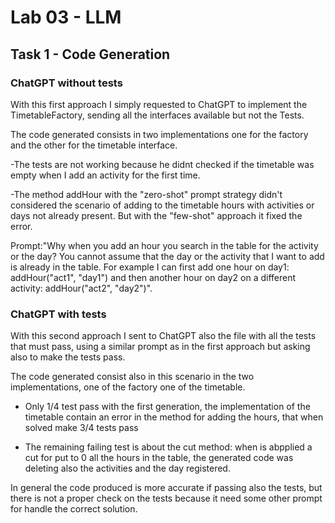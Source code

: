 # Lab 03 - LLM

## Task 1 - Code Generation

### ChatGPT without tests

With this first approach I simply requested to ChatGPT to implement the TimetableFactory, sending all the interfaces available but not the Tests.

The code generated consists in two implementations one for the factory and the other for the timetable interface.

-The tests are not working because he didnt checked if the timetable was empty when I add an activity for the first time.

-The method addHour with the "zero-shot" prompt strategy didn't considered the scenario of adding to the timetable hours with activities or days not already present. But with the "few-shot" approach it fixed the error. 

Prompt:"Why when you add an hour you search in the table for the activity or the day? You cannot assume that the day or the activity that I want to add is already in the table. For example I can first add one hour on day1: addHour("act1", "day1") and then another hour on day2 on a different activity: addHour("act2", "day2")".


### ChatGPT with tests

With this second approach I sent to ChatGPT also the file with all the tests that must pass, using a similar prompt as in the first approach but asking also to make the tests pass.

The code generated consist also in this scenario in the two implementations, one of the factory one of the timetable.

- Only 1/4 test pass with the first generation,  the implementation of the timetable contain an error in the method for adding the hours, that when solved make 3/4 tests pass

- The remaining failing test is about the cut method: when is abpplied a cut for put to 0 all the hours in the table, the generated code was deleting also the activities and the day registered.

In general the code produced is more accurate if passing also the tests, but there is not a proper check on the tests because it need some other prompt for handle the correct solution.
